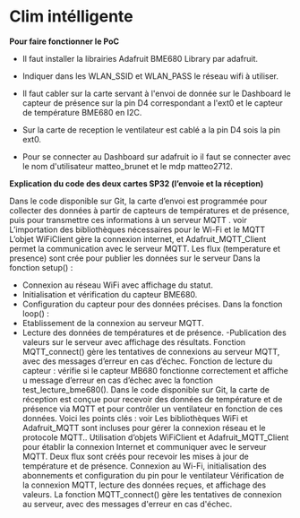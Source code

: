 #  Clim intélligente 

**Pour faire fonctionner le PoC**

- Il faut installer la librairies Adafruit BME680 Library par adafruit.

- Indiquer dans les WLAN_SSID et WLAN_PASS le réseau wifi à utiliser.

- Il faut cabler sur la carte servant à l'envoi de donnée sur le Dashboard le capteur de présence sur la pin D4 correspondant a l'ext0 et le capteur de température BME680 en I2C.

- Sur la carte de reception le ventilateur est cablé a la pin D4 sois la pin ext0.

- Pour se connecter au Dashboard sur adafruit io il faut se connecter avec le nom d'utilisateur matteo_brunet et le mdp matteo2712.

**Explication du code des deux cartes SP32 (l’envoie et la réception)**

Dans le code disponible sur Git, la carte d’envoi est programmée pour collecter des données à partir de capteurs de températures et de présence, puis pour transmettre ces informations à un serveur MQTT . voir 
L’importation des bibliothèques nécessaires pour le Wi-Fi et le MQTT 
L’objet WiFiClient gère la connexion internet, et Adafruit_MQTT_Client permet la communication avec le serveur MQTT.
Les flux (temperature et presence) sont crée pour publier les données sur le serveur 
Dans la fonction setup() : 
-	Connexion au réseau WiFi avec affichage du statut.
-	Initialisation et vérification du capteur BME680.
-	Configuration du capteur pour des données précises.
Dans la fonction loop() :
-	Etablissement de la connexion au serveur MQTT.
-	Lecture des données de températures et de présence.
-Publication des valeurs sur le serveur avec affichage des résultats.
Fonction MQTT_connect() gère les tentatives de connexions au serveur MQTT, avec des messages d’erreur en cas d’échec.
Fonction de lecture du capteur : vérifie si le capteur MB680 fonctionne correctement et affiche u message d’erreur en cas d’échec avec la fonction test_lecture_bme680().
Dans le code disponible sur Git, la carte de réception est conçue pour recevoir des données de température et de présence via MQTT et pour contrôler un ventilateur en fonction de ces données. Voici les points clés : voir 
Les bibliothèques WiFi et Adafruit_MQTT sont incluses pour gérer la connexion réseau et le protocole MQTT..
Utilisation d’objets WiFiClient et Adafruit_MQTT_Client pour établir la connexion Internet et communiquer avec le serveur MQTT.
Deux flux sont créés pour recevoir les mises à jour de température et de présence.
Connexion au Wi-Fi, initialisation des abonnements et configuration du pin pour le ventilateur 
Vérification de la connexion MQTT, lecture des données reçues, et affichage des valeurs.
La fonction MQTT_connect() gère les tentatives de connexion au serveur, avec des messages d'erreur en cas d'échec. 
